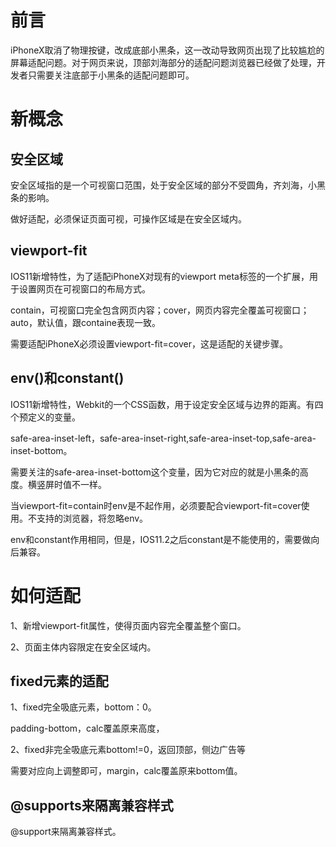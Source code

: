# 前言

iPhoneX取消了物理按键，改成底部小黑条，这一改动导致网页出现了比较尴尬的屏幕适配问题。对于网页来说，顶部刘海部分的适配问题浏览器已经做了处理，开发者只需要关注底部于小黑条的适配问题即可。

# 新概念

## 安全区域

安全区域指的是一个可视窗口范围，处于安全区域的部分不受圆角，齐刘海，小黑条的影响。

做好适配，必须保证页面可视，可操作区域是在安全区域内。

## viewport-fit

IOS11新增特性，为了适配iPhoneX对现有的viewport meta标签的一个扩展，用于设置网页在可视窗口的布局方式。

contain，可视窗口完全包含网页内容；cover，网页内容完全覆盖可视窗口；auto，默认值，跟containe表现一致。

  需要适配iPhoneX必须设置viewport-fit=cover，这是适配的关键步骤。

## env()和constant()

IOS11新增特性，Webkit的一个CSS函数，用于设定安全区域与边界的距离。有四个预定义的变量。

safe-area-inset-left，safe-area-inset-right,safe-area-inset-top,safe-area-inset-bottom。

需要关注的safe-area-inset-bottom这个变量，因为它对应的就是小黑条的高度。横竖屏时值不一样。

  当viewport-fit=contain时env是不起作用，必须要配合viewport-fit=cover使用。不支持的浏览器，将忽略env。

env和constant作用相同，但是，IOS11.2之后constant是不能使用的，需要做向后兼容。

# 如何适配

1、新增viewport-fit属性，使得页面内容完全覆盖整个窗口。

2、页面主体内容限定在安全区域内。

## fixed元素的适配

1、fixed完全吸底元素，bottom：0。

padding-bottom，calc覆盖原来高度，

2、fixed非完全吸底元素bottom!=0，返回顶部，侧边广告等

需要对应向上调整即可，margin，calc覆盖原来bottom值。

## @supports来隔离兼容样式

@support来隔离兼容样式。